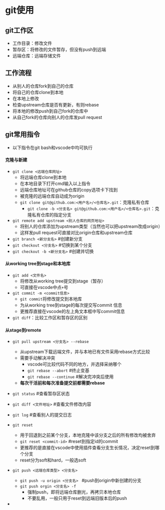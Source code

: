 # git使用

## git工作区

- 工作目录：修改文件
- 暂存区：将修改的文件暂存，但没有push到远端
- 远端仓库：远端存储文件

## 工作流程

- 从别人的仓库fork到自己的仓库
- 将自己的仓库clone到本地
- 在本地上修改
- 检查upstream仓库是否有更新，有则rebase
- 将本地的修改push到自己fork的仓库中
- 从自己fork的仓库向别人的仓库发pull request

## git常用指令

- 以下指令在git bash和vscode中均可执行

#### 克隆与新建

- `git clone <远端仓库网址>`
  - 将远端仓库clone到本地
  - 在本地目录下打开cmd输入以上指令
  - 远端仓库地址可在github仓库的copy选项卡下找到
  - 被克隆的远端仓库自动成为origin
  - `git clone git@github.com:<用户名>/<仓库名>.git`：克隆私有仓库
    - `git clone -b <分支名> git@github.com:<用户名>/<仓库名>.git`：克隆私有仓库的指定分支
- `git remote add upstream <别人仓库的网页地址>`
  - 将别人的仓库添加为upstream类型（当然也可以把upstream改成origin）
  - 这样发pull request可直接对比origin仓库和upstream仓库
- `git branch <新分支名>`  #创建新分支
- `git checkout <分支名>` #切换到某个分支
- `git checkout -b <新分支名>` #创建并切换

#### 从working tree到stage和本地库

- `git add <文件名>`
  - 将修改从working tree提交到stage（暂存）
  - 可直接在vscode中点`+`号
- `git commit -m <commit信息>`
  - `git commit`将修改提交到本地库
  - 为从working tree到stage的每次提交写commit 信息
  - 更推荐直接在vscode的左上角文本框中写commit信息
- `git diff`：比较工作区和暂存区的区别

#### 从stage到remote

- `git pull upstream <分支名> --rebase`
  - 从upstream下载远端文件，并与本地已有文件采用rebase方式比较
  - 需要手动解决冲突
    - vscode可比较代码不同的地方，并选择采纳哪个
    - `git rebase --abort` #终止变基
    - `git rebase --continue` #解决完冲突后使用
  - **每次干活前和每次准备提交前都需要rebase**
- `git status` #查看暂存区状态
- `git diff <文件地址>` #查看文件修改内容
- `git log` #查看别人的提交日志
- `git reset`
  - 用于回退到之前某个分支，本地克隆中该分支之后的所有修改均被舍弃
  - `git reset <commit-id>` #reset到指定id的commit
  - 更推荐的是直接在vscode中使用插件查看分支生长情况，决定reset到哪个分支
  - reset分为soft和hard，一般选soft
- `git push <远端仓库类型> <分支名>`
  - `git push -u origin <分支名> ` #push到origin中新创建的分支
  - `git push orgin <分支名> -f` 
    - 强制push，即将远端仓库删光，再拷贝本地仓库
    - 不要乱用，一般只用于reset到远端旧版本后的push

- 

